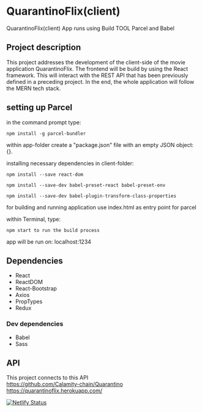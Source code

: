 # QuarantinoFlix(client)
QuarantinoFlix(client) App runs using Build TOOL Parcel and Babel

## Project description 
This project addresses the development of the client-side of the movie application QuarantinoFlix. The frontend will be build by using the React framework. This will interact with the REST API that has been previously defined in a preceding project. In the end, the whole application will follow the MERN tech stack.

## setting up Parcel 
in the command prompt type:

```
npm install -g parcel-bundler
```

within app-folder create a "package.json" file with an empty JSON object: {}.

installing necessary dependencies in client-folder:
```
npm install --save react-dom
```
```
npm install --save-dev babel-preset-react babel-preset-env
```
```
npm install --save-dev babel-plugin-transform-class-properties
```

for building and running application use index.html as entry point for parcel

within Terminal, type:
```
npm start to run the build process
```
app will be run on: localhost:1234 

## Dependencies 
* React 
* ReactDOM 
* React-Bootstrap 
* Axios 
* PropTypes 
* Redux 

### Dev dependencies
* Babel 
* Sass 

## API 
This project connects to this API <br>
https://github.com/Calamity-chain/Quarantino <br>
https://quarantinoflix.herokuapp.com/

[![Netlify Status](https://api.netlify.com/api/v1/badges/d970e449-da3e-4f43-b5e2-19ab9b9d34fd/deploy-status)](https://app.netlify.com/sites/quarantinoflix/deploys)
